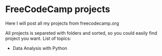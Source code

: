 # FreeCodeCamp projects
Here I will post all my projects from freecodecamp.org

All projects is separeted with folders and sorted, so you could easily find project you want.
List of topics:
- Data Analysis with Python
